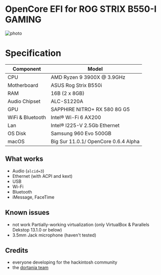 # OpenCore EFI for ROG STRIX B550-I GAMING
![photo]([https://github.com/viking76/hackintosh-rog-b550i/blob/master/Pictures/ventura.png?raw=true])

# Specification

| **Component** | **Model** |
| ------------- | --------- |
| CPU | AMD Ryzen 9 3900X @ 3.9GHz |
| Motherboard | ASUS Rog Strix B550i |
| RAM | 16B (2 x 8GB) 
| Audio Chipset | ALC-S1220A |
| GPU | SAPPHIRE NITRO+ RX 580 8G G5 |
| WiFi & Bluetooth | Intel® Wi-Fi 6 AX200 |
| Lan |  Intel® I225-V 2.5Gb Ethernet |
| OS Disk | Samsung 960 Evo 500GB |
| macOS | Big Sur 11.0.1/ OpenCore 0.6.4 Alpha

## What works
- Audio (`alcid=3`)
- Ethernet (with ACPI and kext)
- USB
- Wi-Fi
- Bluetooth
- iMessage, FaceTime

## Known issues
- not work Partially-working virtualization (only VirtualBox & Parallels Dekstop 13.1.0 or below)
- 3.5mm Jack microphone (haven't tested)

## Credits
- everyone developing for the hackintosh community
- the [dortania team](https://github.com/orgs/dortania/people)
